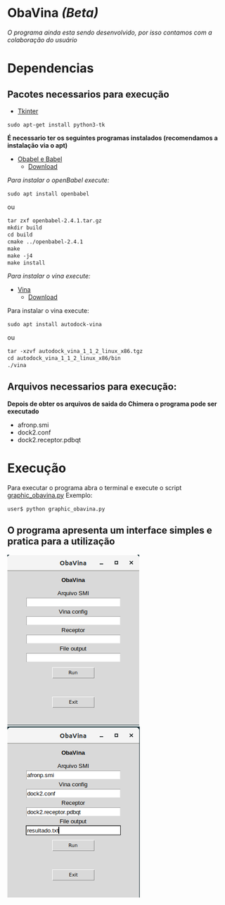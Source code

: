 # ObaVina *(Beta)*

*O programa ainda esta sendo desenvolvido, por isso contamos com a colaboração do usuário*

# Dependencias

## Pacotes necessarios para execução

* [Tkinter](https://docs.python.org/3/library/tkinter.html)
```
sudo apt-get install python3-tk
```

**É necessario ter os seguintes programas instalados (recomendamos a instalação via o apt)**

* [Obabel e Babel](http://openbabel.org)
	* [Download](https://sourceforge.net/projects/openbabel/files/openbabel/2.4.1/openbabel-2.4.1.tar.gz/download)

*Para instalar o openBabel execute:*

```
sudo apt install openbabel
```

ou

```
tar zxf openbabel-2.4.1.tar.gz
mkdir build
cd build
cmake ../openbabel-2.4.1
make
make -j4
make install
```
*Para instalar o vina execute:*

* [Vina](http://vina.scripps.edu/)
	* [Download](http://vina.scripps.edu/download/autodock_vina_1_1_2_linux_x86.tgz)

Para instalar o vina execute:

```
sudo apt install autodock-vina
```
ou

```
tar -xzvf autodock_vina_1_1_2_linux_x86.tgz
cd autodock_vina_1_1_2_linux_x86/bin
./vina
```

## Arquivos necessarios para execução:

**Depois de obter os arquivos de saida do Chimera o programa pode ser executado**
* afronp.smi
* dock2.conf
* dock2.receptor.pdbqt

# Execução

Para executar o programa abra o terminal e execute o script [graphic_obavina.py](graphic_obavina.py)
Exemplo:
```shell
user$ python graphic_obavina.py
```


## O programa apresenta um interface simples e pratica para a utilização

![Obavina](img/obavina1_captura.png)
![Obavina](img/obavina2_captura.png)
